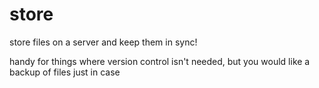 # store
store files on a server and keep them in sync!

handy for things where version control isn't needed, but you would like a backup of files just in case
